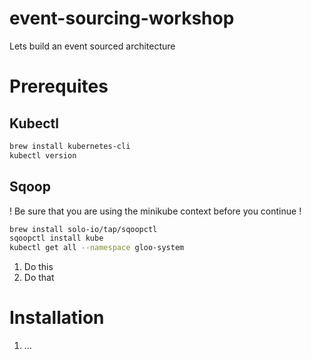 # event-sourcing-workshop

Lets build an event sourced architecture

# Prerequites

## Kubectl

```sh
brew install kubernetes-cli
kubectl version
```

## Sqoop

! Be sure that you are using the minikube context before you continue !

```sh
brew install solo-io/tap/sqoopctl
sqoopctl install kube
kubectl get all --namespace gloo-system
```

1. Do this
2. Do that

# Installation

1. ...
